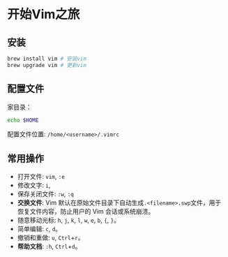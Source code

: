 # 开始Vim之旅

## 安装
```zsh
brew install vim # 安装vim
brew upgrade vim # 更新vim
```

## 配置文件
家目录：
```zsh
echo $HOME
```
配置文件位置: `/home/<username>/.vimrc`

## 常用操作
- 打开文件: `vim`, `:e` 
- 修改文字: `i`, 
- 保存关闭文件: `:w`, `:q`
- **交换文件**: Vim 默认在原始文件目录下自动生成`.<filename>.swp`文件，用于恢复文件内容，防止用户的 Vim 会话或系统崩溃。
- 随意移动光标: `h`, `j`, `k`, `l`, `w`, `e`, `b`, `{`, `}`。
- 简单编辑: `c`, `d`。 
- 撤销和重做: `u`, `Ctrl`+`r`。
- **帮助文档**: `:h`, `Ctrl`+`d`。
